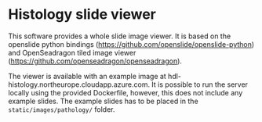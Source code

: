 # Histology slide viewer

This software provides a whole slide image viewer. 
It is based on the openslide python bindings (https://github.com/openslide/openslide-python) and OpenSeadragon tiled image viewer (https://github.com/openseadragon/openseadragon).


The viewer is available with an example image at hdl-histology.northeurope.cloudapp.azure.com. It is possible to run the server locally using the provided Dockerfile, however, this does not include any example slides. The example slides has to be placed in the `static/images/pathology/` folder.